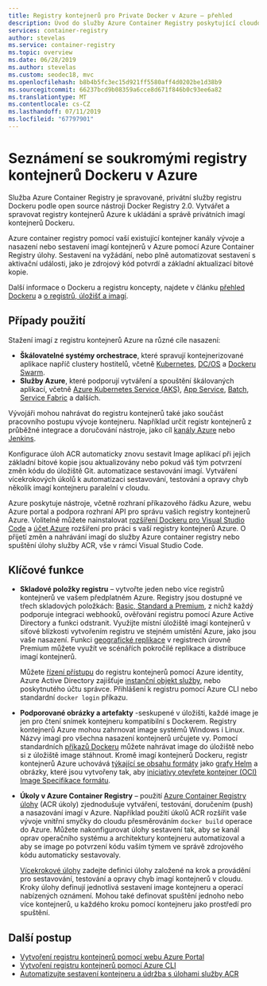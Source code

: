 ```yaml
---
title: Registry kontejnerů pro Private Docker v Azure – přehled
description: Úvod do služby Azure Container Registry poskytující cloudové, spravované, privátní registry Dockeru.
services: container-registry
author: stevelas
ms.service: container-registry
ms.topic: overview
ms.date: 06/28/2019
ms.author: stevelas
ms.custom: seodec18, mvc
ms.openlocfilehash: b8b4b5fc3ec15d921ff5580aff4d0202be1d38b9
ms.sourcegitcommit: 66237bcd9b08359a6cce8d671f846b0c93ee6a82
ms.translationtype: MT
ms.contentlocale: cs-CZ
ms.lasthandoff: 07/11/2019
ms.locfileid: "67797901"
---
```

# <a name="introduction-to-private-docker-container-registries-in-azure"></a>Seznámení se soukromými registry kontejnerů Dockeru v Azure

Služba Azure Container Registry je spravované, privátní služby registru Dockeru podle open source nástroji Docker Registry 2.0. Vytvářet a spravovat registry kontejnerů Azure k ukládání a správě privátních imagí kontejnerů Dockeru.

Azure container registry pomocí vaší existující kontejner kanály vývoje a nasazení nebo sestavení imagí kontejnerů v Azure pomocí Azure Container Registry úlohy. Sestavení na vyžádání, nebo plně automatizovat sestavení s aktivační události, jako je zdrojový kód potvrdí a základní aktualizací bitové kopie.

Další informace o Dockeru a registru koncepty, najdete v článku [přehled Dockeru](https://docs.docker.com/engine/docker-overview/) a [o registrů, úložišť a imagí](container-registry-concepts.md).

## <a name="use-cases"></a>Případy použití

Stažení imagí z registru kontejnerů Azure na různé cíle nasazení:

* **Škálovatelné systémy orchestrace**, které spravují kontejnerizované aplikace napříč clustery hostitelů, včetně [Kubernetes](https://kubernetes.io/docs/), [DC/OS](https://docs.mesosphere.com/) a [Dockeru Swarm](https://docs.docker.com/swarm/).
* **Služby Azure**, které podporují vytváření a spouštění škálovaných aplikací, včetně [Azure Kubernetes Service (AKS)](../aks/index.yml), [App Service](../app-service/index.yml), [Batch](../batch/index.yml), [Service Fabric](/azure/service-fabric/) a dalších.

Vývojáři mohou nahrávat do registru kontejnerů také jako součást pracovního postupu vývoje kontejneru. Například určit registr kontejnerů z průběžné integrace a doručování nástroje, jako cíl [kanály Azure](/azure/devops/pipelines/get-started/what-is-azure-pipelines.md) nebo [Jenkins](https://jenkins.io/).

Konfigurace úloh ACR automaticky znovu sestavit Image aplikací při jejich základní bitové kopie jsou aktualizovány nebo pokud váš tým potvrzení změn kódu do úložiště Git. automatizace sestavování imagí. Vytváření vícekrokových úkolů k automatizaci sestavování, testování a opravy chyb několik imagí kontejneru paralelní v cloudu.

Azure poskytuje nástroje, včetně rozhraní příkazového řádku Azure, webu Azure portal a podpora rozhraní API pro správu vašich registry kontejnerů Azure. Volitelně můžete nainstalovat [rozšíření Dockeru pro Visual Studio Code](https://code.visualstudio.com/docs/azure/docker) a [účet Azure](https://marketplace.visualstudio.com/items?itemName=ms-vscode.azure-account) rozšíření pro práci s vaší registry kontejnerů Azure. O přijetí změn a nahrávání imagí do služby Azure container registry nebo spuštění úlohy služby ACR, vše v rámci Visual Studio Code.

## <a name="key-features"></a>Klíčové funkce

* **Skladové položky registru** – vytvořte jeden nebo více registrů kontejnerů ve vašem předplatném Azure. Registry jsou dostupné ve třech skladových položkách: [Basic, Standard a Premium](container-registry-skus.md), z nichž každý podporuje integraci webhooků, ověřování registru pomocí Azure Active Directory a funkci odstranit. Využijte místní úložiště imagí kontejnerů v síťové blízkosti vytvořením registru ve stejném umístění Azure, jako jsou vaše nasazení. Funkci [geografické replikace](container-registry-geo-replication.md) v registrech úrovně Premium můžete využít ve scénářích pokročilé replikace a distribuce imagí kontejnerů. 

  Můžete [řízení přístupu](container-registry-authentication.md) do registru kontejnerů pomocí Azure identity, Azure Active Directory zajišťuje [instanční objekt služby](../active-directory/develop/app-objects-and-service-principals.md), nebo poskytnutého účtu správce. Přihlášení k registru pomocí Azure CLI nebo standardní `docker login` příkazu.

* **Podporované obrázky a artefakty** -seskupené v úložišti, každé image je jen pro čtení snímek kontejneru kompatibilní s Dockerem. Registry kontejnerů Azure mohou zahrnovat image systémů Windows i Linux. Názvy imagí pro všechna nasazení kontejnerů určujete vy. Pomocí standardních [příkazů Dockeru](https://docs.docker.com/engine/reference/commandline/) můžete nahrávat image do úložiště nebo si z úložiště image stáhnout. Kromě imagí kontejnerů Dockeru, registr kontejnerů Azure uchovává [týkající se obsahu formáty](container-registry-image-formats.md) jako [grafy Helm](container-registry-helm-repos.md) a obrázky, které jsou vytvořeny tak, aby [iniciativy otevřete kontejner (OCI) Image Specifikace formátu](https://github.com/opencontainers/image-spec/blob/master/spec.md).

* **Úkoly v Azure Container Registry** – použití [Azure Container Registry úlohy](container-registry-tasks-overview.md) (ACR úkoly) zjednodušuje vytváření, testování, doručením (push) a nasazování imagí v Azure. Například použití úkolů ACR rozšířit vaše vývoje vnitřní smyčky do cloudu přesměrováním `docker build` operace do Azure. Můžete nakonfigurovat úlohy sestavení tak, aby se kanál oprav operačního systému a architektury kontejneru automatizoval a aby se image po potvrzení kódu vaším týmem ve správě zdrojového kódu automaticky sestavovaly.

  [Vícekrokové úlohy](container-registry-tasks-overview.md#multi-step-tasks) zadejte definici úlohy založené na krok a provádění pro sestavování, testování a opravy chyb imagí kontejnerů v cloudu. Kroky úlohy definují jednotlivá sestavení image kontejneru a operací nabízených oznámení. Mohou také definovat spuštění jednoho nebo více kontejnerů, u každého kroku pomocí kontejneru jako prostředí pro spuštění.

## <a name="next-steps"></a>Další postup

* [Vytvoření registru kontejnerů pomocí webu Azure Portal](container-registry-get-started-portal.md)
* [Vytvoření registru kontejnerů pomocí Azure CLI](container-registry-get-started-azure-cli.md)
* [Automatizujte sestavení kontejneru a údržba s úlohami služby ACR](container-registry-tasks-overview.md)
